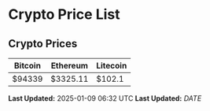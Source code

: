 # Crypto Price List

## Crypto Prices
| Bitcoin | Ethereum | Litecoin |
| ------- | -------- | -------- |
| $94339 | $3325.11 | $102.1 |
**Last Updated:** 2025-01-09 06:32 UTC
**Last Updated:** $DATE$

